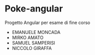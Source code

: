 # Poke-angular
Progetto Angular per esame di fine corso

- EMANUELE MONCADA
- MIRKO AMATO
- SAMUEL SAMPERISI
- NICCOLO GIRAFFA
